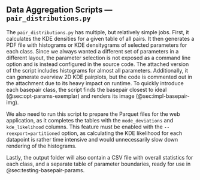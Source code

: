 ## Data Aggregation Scripts — `pair_distributions.py`

The `pair_distributions.py` has multiple, but relatively simple jobs.
First, it calculates the KDE densities for a given table of all pairs.
It then generates a PDF file with histograms or KDE densitygrams of selected parameters for each class.
Since we always wanted a different set of parameters in a different layout, the parameter selection is not exposed as a command line option and is instead configured in the source code.
The attached version of the script includes histograms for almost all parameters.
Additionally, it can generate overview 2D KDE pairplots, but the code is commented out in the attachment due to its heavy impact on runtime.
To quickly introduce each basepair class, the script finds the basepair closest to ideal (@sec:opt-params-exemplar) and renders its image (@sec:impl-basepair-img).

We also need to run this script to prepare the Parquet files for the web application, as it completes the tables with the `mode_deviations` and `kde_likelihood` columns.
This feature must be enabled with the `--reexport=partitioned` option, as calculating the KDE likelihood for each datapoint is rather time intensive and would unnecessarily slow down rendering of the histograms.

Lastly, the output folder will also contain a CSV file with overall statistics for each class, and a separate table of parameter boundaries, ready for use in @sec:testing-basepair-params.
